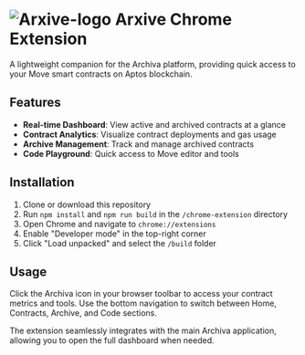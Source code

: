 
# ![Arxive-logo](arxive-chrome-extension/public/icons) Arxive Chrome Extension

A lightweight companion for the Archiva platform, providing quick access to your Move smart contracts on Aptos blockchain.

## Features

- **Real-time Dashboard**: View active and archived contracts at a glance
- **Contract Analytics**: Visualize contract deployments and gas usage
- **Archive Management**: Track and manage archived contracts
- **Code Playground**: Quick access to Move editor and tools

## Installation

1. Clone or download this repository
2. Run `npm install` and `npm run build` in the `/chrome-extension` directory
3. Open Chrome and navigate to `chrome://extensions`
4. Enable "Developer mode" in the top-right corner
5. Click "Load unpacked" and select the `/build` folder

## Usage

Click the Archiva icon in your browser toolbar to access your contract metrics and tools. Use the bottom navigation to switch between Home, Contracts, Archive, and Code sections.

The extension seamlessly integrates with the main Archiva application, allowing you to open the full dashboard when needed.
